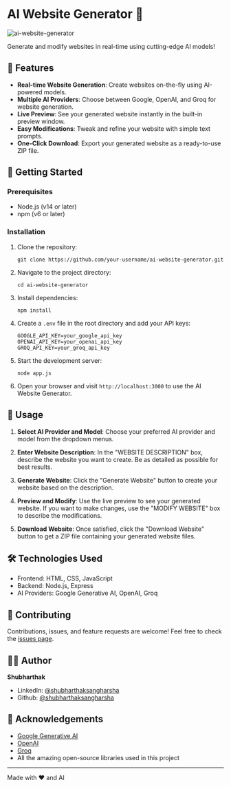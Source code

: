# AI Website Generator 🚀
![ai-website-generator](https://github.com/user-attachments/assets/cdfec091-9a2a-4115-b1fd-428df2fa3f6e)

Generate and modify websites in real-time using cutting-edge AI models!



## 🌟 Features

- **Real-time Website Generation**: Create websites on-the-fly using AI-powered models.
- **Multiple AI Providers**: Choose between Google, OpenAI, and Groq for website generation.
- **Live Preview**: See your generated website instantly in the built-in preview window.
- **Easy Modifications**: Tweak and refine your website with simple text prompts.
- **One-Click Download**: Export your generated website as a ready-to-use ZIP file.

## 🚀 Getting Started

### Prerequisites

- Node.js (v14 or later)
- npm (v6 or later)

### Installation

1. Clone the repository:
   ```
   git clone https://github.com/your-username/ai-website-generator.git
   ```

2. Navigate to the project directory:
   ```
   cd ai-website-generator
   ```

3. Install dependencies:
   ```
   npm install
   ```

4. Create a `.env` file in the root directory and add your API keys:
   ```
   GOOGLE_API_KEY=your_google_api_key
   OPENAI_API_KEY=your_openai_api_key
   GROQ_API_KEY=your_groq_api_key
   ```

5. Start the development server:
   ```
   node app.js
   ```

6. Open your browser and visit `http://localhost:3000` to use the AI Website Generator.

## 🎨 Usage

1. **Select AI Provider and Model**: Choose your preferred AI provider and model from the dropdown menus.

2. **Enter Website Description**: In the "WEBSITE DESCRIPTION" box, describe the website you want to create. Be as detailed as possible for best results.

3. **Generate Website**: Click the "Generate Website" button to create your website based on the description.

4. **Preview and Modify**: Use the live preview to see your generated website. If you want to make changes, use the "MODIFY WEBSITE" box to describe the modifications.

5. **Download Website**: Once satisfied, click the "Download Website" button to get a ZIP file containing your generated website files.

## 🛠️ Technologies Used

- Frontend: HTML, CSS, JavaScript
- Backend: Node.js, Express
- AI Providers: Google Generative AI, OpenAI, Groq

## 🤝 Contributing

Contributions, issues, and feature requests are welcome! Feel free to check the [issues page](https://github.com/shubharthaksangharsha/ai-website-generator/issues).

## 👨‍💻 Author

**Shubharthak**

- LinkedIn: [@shubharthaksangharsha](https://linkedin.com/in/shubharthaksangharsha)
- Github: [@shubharthaksangharsha](https://github.com/shubharthaksangharsha)

## 🙏 Acknowledgements

- [Google Generative AI](https://ai.google.dev/)
- [OpenAI](https://openai.com/)
- [Groq](https://groq.com/)
- All the amazing open-source libraries used in this project

---

Made with ❤️ and AI

